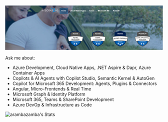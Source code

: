 [![header](_images/header.jpg)](https://www.integrations.at)

Ask me about: 

- Azure Development, Cloud Native Apps, .NET Aspire & Dapr, Azure Container Apps
- Copilots & AI Agents with Copilot Studio, Semantic Kernel & AutoGen
- Copilot for Microsoft 365 Development: Agents, Plugins & Connectors
- Angular, Micro-Frontends & Real Time
- Microsoft Graph & Identity Platform
- Microsoft 365, Teams & SharePoint Development
- Azure DevOp & Infrastructure as Code

![arambazamba's Stats](https://github-readme-stats.vercel.app/api?username=alexander-kastil&theme=vue-dark&show_icons=true&hide_border=true&count_private=true)
